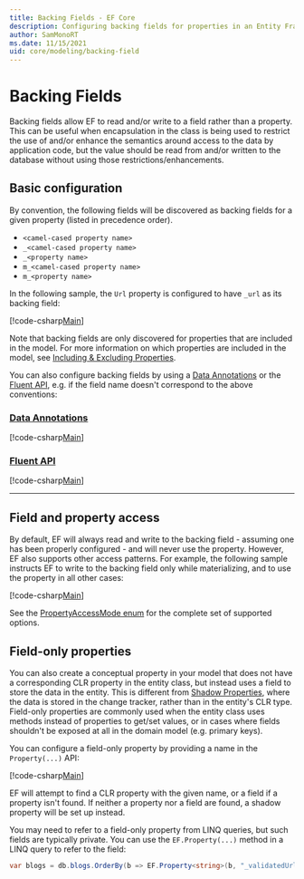 ```yaml
---
title: Backing Fields - EF Core
description: Configuring backing fields for properties in an Entity Framework Core model
author: SamMonoRT
ms.date: 11/15/2021
uid: core/modeling/backing-field
---
```

# Backing Fields

Backing fields allow EF to read and/or write to a field rather than a property. This can be useful when encapsulation in the class is being used to restrict the use of and/or enhance the semantics around access to the data by application code, but the value should be read from and/or written to the database without using those restrictions/enhancements.

## Basic configuration

By convention, the following fields will be discovered as backing fields for a given property (listed in precedence order).

* `<camel-cased property name>`
* `_<camel-cased property name>`
* `_<property name>`
* `m_<camel-cased property name>`
* `m_<property name>`

In the following sample, the `Url` property is configured to have `_url` as its backing field:

[!code-csharp[Main](../../../samples/core/Modeling/BackingFields/BackingField.cs#Sample)]

Note that backing fields are only discovered for properties that are included in the model. For more information on which properties are included in the model, see [Including & Excluding Properties](xref:core/modeling/entity-properties#included-and-excluded-properties).

You can also configure backing fields by using a [Data Annotations](xref:core/modeling/index#use-data-annotations-to-configure-a-model) or the [Fluent API](xref:core/modeling/index#use-fluent-api-to-configure-a-model), e.g. if the field name doesn't correspond to the above conventions:

### [Data Annotations](#tab/data-annotations)

[!code-csharp[Main](../../../samples/core/Modeling/BackingFields/DataAnnotations/BackingField.cs?name=BackingField&highlight=7)]

### [Fluent API](#tab/fluent-api)

[!code-csharp[Main](../../../samples/core/Modeling/BackingFields/FluentAPI/BackingField.cs?name=BackingField&highlight=5)]

***

## Field and property access

By default, EF will always read and write to the backing field - assuming one has been properly configured - and will never use the property. However, EF also supports other access patterns. For example, the following sample instructs EF to write to the backing field only while materializing, and to use the property in all other cases:

[!code-csharp[Main](../../../samples/core/Modeling/BackingFields/FluentAPI/BackingFieldAccessMode.cs?name=BackingFieldAccessMode&highlight=6)]

See the [PropertyAccessMode enum](/dotnet/api/microsoft.entityframeworkcore.propertyaccessmode) for the complete set of supported options.

## Field-only properties

You can also create a conceptual property in your model that does not have a corresponding CLR property in the entity class, but instead uses a field to store the data in the entity. This is different from [Shadow Properties](xref:core/modeling/shadow-properties), where the data is stored in the change tracker, rather than in the entity's CLR type. Field-only properties are commonly used when the entity class uses methods instead of properties to get/set values, or in cases where fields shouldn't be exposed at all in the domain model (e.g. primary keys).

You can configure a field-only property by providing a name in the `Property(...)` API:

[!code-csharp[Main](../../../samples/core/Modeling/BackingFields/FluentAPI/BackingFieldNoProperty.cs#Sample)]

EF will attempt to find a CLR property with the given name, or a field if a property isn't found. If neither a property nor a field are found, a shadow property will be set up instead.

You may need to refer to a field-only property from LINQ queries, but such fields are typically private. You can use the `EF.Property(...)` method in a LINQ query to refer to the field:

```csharp
var blogs = db.blogs.OrderBy(b => EF.Property<string>(b, "_validatedUrl"));
```

